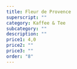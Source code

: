 ```yaml
---
title: Fleur de Provence
superscript: ""
category: Kaffee & Tee
subcategory: ""
description: ""
price1: 4,0
price2: ""
price3: ""
order: "8"
---
```

